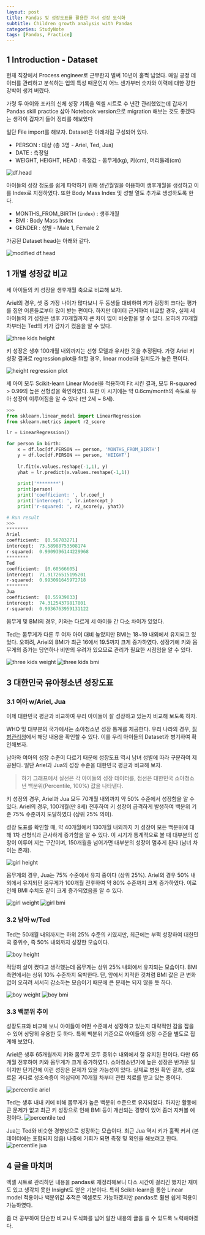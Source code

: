 ```yaml
---
layout: post
title: Pandas 및 성장도표를 활용한 자녀 성장 도식화
subtitle: Children growth analysis with Pandas
categories: StudyNote
tags: [Pandas, Practice]
---
```


## 1 Introduction - Dataset

현재 직장에서 Process engineer로 근무한지 벌써 10년이 훌쩍 넘었다. 매일 공정 데이터를 관리하고 분석하는 업의 특성 때문인지 어느 샌가부터 숫자와 이력에 대한 강한 강박이 생겨 버렸다.

가령 두 아이와 조카의 신체 성장 기록을 엑셀 시트로 수 년간 관리했었는데 갑자기 Pandas skill practice 삼아 Notebook version으로 migration 해보는 것도 좋겠다는 생각이 갑자기 들어 정리를 해보았다

일단 File import를 해보자. Dataset은 아래처럼 구성되어 있다.

* PERSON : 대상 (총 3명 - Ariel, Ted, Jua)
* DATE : 측정일
* WEIGHT, HEIGHT, HEAD : 측정값 - 몸무게(kg), 키(cm), 머리둘레(cm)

![df.head](children-growth-1.png)

아이들의 성장 정도를 쉽게 파악하기 위해 생년월일을 이용하여 생후개월을 생성하고 이를 Index로 지정하였다. 또한 Body Mass Index 및 성별 열도 추가로 생성하도록 한다.

* MONTHS_FROM_BIRTH (`index`) : 생후개월 
* BMI : Body Mass Index
* GENDER : 성별 - Male 1, Female 2

가공된 Dataset head는 아래와 같다.

![modified df.head](children-growth-2.png)

## 1 개별 성장값 비교 

세 아이들의 키 성장을 생후개월 축으로 비교해 보자.

 Ariel의 경우, 셋 중 가장 나이가 많다보니 두 동생들 대비하여 키가 굉장히 크다는 평가를 집안 어른들로부터 많이 받는 편이다. 하지만 데이터 근거하여 비교할 경우, 실제 세 아이들의 키 성장은 생후 70개월까지 큰 차이 없이 비슷함을 알 수 있다. 오히려 70개월 차부터는 Ted의 키가 갑자기 컸음을 알 수 있다.

 ![three kids height](children-growth-3.png)

키 성장은 생후 100개월 내외까지는 선형 모델과 유사한 것을 추정된다. 가령 Ariel 키 성장 결과로 regression plot을 fit할 경우, linear model과 일치도가 높은 편이다.

![height regression plot](children-growth-4.png)

세 아이 모두 Scikit-learn Linear Model을 적용하여 Fit 시킨 결과, 모두 R-squared > 0.99의 높은 선형성을 확인하였다. 또한 이 시기에는 약 0.6cm/month의 속도로 유아 성장이 이루어짐을 알 수 있다 (만 2세 ~ 8세).

```Python
>>>
from sklearn.linear_model import LinearRegression
from sklearn.metrics import r2_score

lr = LinearRegression()

for person in birth:
    x = df.loc[df.PERSON == person, 'MONTHS_FROM_BIRTH']
    y = df.loc[df.PERSON == person, 'HEIGHT']
    
    lr.fit(x.values.reshape(-1,1), y)
    yhat = lr.predict(x.values.reshape(-1,1))
    
    print('********')
    print(person)
    print('coefficient: ', lr.coef_)
    print('intercept: ', lr.intercept_)
    print('r-squared: ', r2_score(y, yhat))

# Run result
>>>
********
Ariel
coefficient:  [0.56783271]
intercept:  73.58988753508174
r-squared:  0.9909396144229968
********
Ted
coefficient:  [0.60566605]
intercept:  71.91726515195201
r-squared:  0.993091645972718
********
Jua
coefficient:  [0.55939033]
intercept:  74.31254379817801
r-squared:  0.9936763959131122
```

몸무게 및 BMI의 경우, 키와는 다르게 세 아이들 간 다소 차이가 있었다. 

Ted는 몸무게가 다른 두 여자 아이 대비 높았지만 BMI는 18~19 내외에서 유지되고 있었다. 오히려, Ariel의 BMI가 최근 16에서 19.5까지 크게 증가하였다. 성장기에 키와 몸무게의 증가는 당연하나 비만의 우려가 있으므로 관리가 필요한 시점임을 알 수 있다.

![three kids weight](children-growth-5.png)
![three kids bmi](children-growth-6.png)

## 3 대한민국 유아청소년 성장도표

### 3.1 여아 w/Ariel, Jua

이제 대한민국 평균과 비교하여 우리 아이들이 잘 성장하고 있는지 비교해 보도록 하자. 

WHO 및 대부분의 국가에서는 소아청소년 성장 통계를 제공한다. 우리 나라의 경우, [질병관리청](http://www.cdc.go.kr/contents.es?mid=a20303030400)에서 해당 내용을 확인할 수 있다. 이를 우리 아이들의 Dataset과 병기하여 확인해보자.

남아와 여아의 성장 수준이 다르기 때문에 성장도표 역시 남녀 성별에 따라 구분하여 제공된다. 일단 Ariel과 Jua의 성장 수준을 대한민국 평균과 비교해 보자. 

> 하기 그래프에서 실선은 각 아이들의 성장 데이터를, 점선은 대한민국 소아청소년 백분위(Percentile, 100%) 값을 나타낸다.

키 성장의 경우, Ariel과 Jua 모두 70개월 내외까지 약 50% 수준에서 성장함을 알 수 있다. Ariel의 경우, 100개월(만 8세) 전후하여 키 성장이 급격하게 발생하여 백분위 기준 75% 수준까지 도달하였다 (상위 25% 의미).

성장 도표를 확인할 때, 약 40개월에서 130개월 내외까지 키 성장이 모든 백분위에 대해 1차 선형식과 근사하게 증가함을 알 수 있다. 이 시기가 통계적으로 볼 때 대부분의 성장이 이루어 지는 구간이며, 150개월을 넘어가면 대부분의 성장이 멈추게 된다 (남녀 차이는 존재).

![girl height](children-growth-7.png)

몸무게의 경우, Jua는 75% 수준에서 유지 중이다 (상위 25%). Ariel의 경우 50% 내외에서 유지되던 몸무게가 100개월 전후하여 약 80% 수준까지 크게 증가하였다. 이로 인해 BMI 수치도 같이 크게 증가되었음을 알 수 있다.

![girl weight](children-growth-8.png)
![girl bmi](children-growth-9.png)

### 3.2 남아 w/Ted

Ted는 50개월 내외까지는 하위 25% 수준의 키였지만, 최근에는 부쩍 성장하여 대한민국 중위수, 즉 50% 내외까지 성장한 모습이다.

![boy height](children-growth-10.png)

적당히 살이 쪘다고 생각했는데 몸무게는 상위 25% 내외에서 유지되는 모습이다. BMI 측면에서는 상위 10% 수준까지 육박한다. 단, 앞에서 지적한 것처럼 BMI 값은 큰 변화없이 오히려 서서히 감소하는 모습이기 때문에 큰 문제는 되지 않을 듯 하다.

![boy weight](children-growth-11.png)
![boy bmi](children-growth-12.png)

### 3.3 백분위 추이

성장도표와 비교해 보니 아이들이 어떤 수준에서 성장하고 있는지 대략적인 감을 잡을 수 있어 상당히 유용한 듯 하다. 특히 백분위 기준으로 아이들의 성장 수준을 별도로 집계해 보았다.

Ariel은 생후 65개월까지 키와 몸무게 모두 중위수 내외에서 잘 유지된 편이다. 다만 65개월 전후하여 키와 몸무게가 크게 증가하였다. 소아청소년기에 높은 성장은 반가운 일이지만 단기간에 이런 성장은 문제가 있을 가능성이 있다. 실제로 병원 확인 결과, 성호르몬 과다로 성조숙증이 의심되어 70개월 차부터 관련 치료를 받고 있는 중이다.

![percentile ariel](percentile_ariel.png)

Ted는 생후 내내 키에 비해 몸무게가 높은 백분위 수준으로 유지되었다. 하지만 활동에 큰 문제가 없고 최근 키 성장으로 인해 BMI 등이 개선되는 경향이 있어 좀더 지켜볼 예정이다.
![percentile ted](percentile_ted.png)

Jua는 Ted와 비슷한 경향성으로 성장하는 모습이다. 최근 Jua 역시 키가 훌쩍 커서 (본 데이터에는 포함되지 않음) 나중에 기회가 되면 측정 및 확인을 해보려고 한다.
![percentile jua](percentile_jua.png)

## 4 글을 마치며

엑셀 시트로 관리하던 내용을 pandas로 재정리해보니 다소 시간이 걸리긴 했지만 재미도 있고 생각치 못한 Insight도 얻은 기분이다. 특히 Scikit-learn을 통한 Linear model 적용이나 백분위값 추적은 엑셀로도 가능하겠지만 pandas로 훨씬 쉽게 적용이 가능하였다.

좀 더 공부하여 단순한 비교나 도식화를 넘어 알찬 내용의 글을 쓸 수 있도록 노력해야겠다.